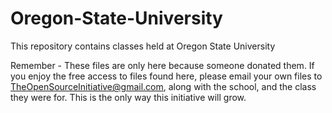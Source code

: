 # Oregon-State-University
This repository contains classes held at Oregon State University

Remember - These files are only here because someone donated them. If you enjoy the free access to files found here, please email your own files to TheOpenSourceInitiative@gmail.com, along with the school, and the class they were for. This is the only way this initiative will grow.
